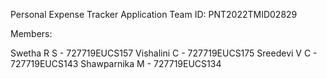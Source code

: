 Personal Expense Tracker Application
Team ID: PNT2022TMID02829

Members:

Swetha R S - 727719EUCS157
Vishalini C - 727719EUCS175
Sreedevi V C - 727719EUCS143
Shawparnika M - 727719EUCS134
